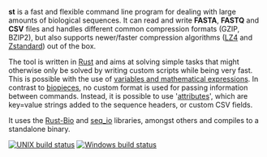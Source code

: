 **st** is a  fast and flexible command line program for dealing with
large amounts of biological sequences. It can read and write
**FASTA**, **FASTQ** and **CSV** files and handles different common
compression formats (GZIP, BZIP2), but also supports newer/faster compression
algorithms ([LZ4](http://lz4.github.io/lz4) and
[Zstandard](http://facebook.github.io/zstd)) out of the box.


The tool is written in [Rust](https://www.rust-lang.org) and aims at solving
simple tasks that might otherwise only be solved by writing
custom scripts while being very fast. This is possible with the use of
[variables and mathematical expressions](wiki/variables).
In contrast to [biopieces](https://github.com/maasha/biopieces),
no custom format is used for passing information between commands.
Instead, it is possible to use '[attributes](wiki/attributes)', which are
key=value strings added to the sequence headers, or custom CSV fields.

It uses the [Rust-Bio](http://rust-bio.github.io/) and
[seq_io](https://github.com/markschl/seq_io) libraries, amongst others
and compiles to a standalone binary.


[![UNIX build status](https://travis-ci.org/markschl/seqtool.svg?branch=master)](https://travis-ci.org/markschl/seqtool/)
[![Windows build status](https://ci.appveyor.com/api/projects/status/github/markschl/seqtool?svg=true)](https://ci.appveyor.com/project/markschl/seqtool)
